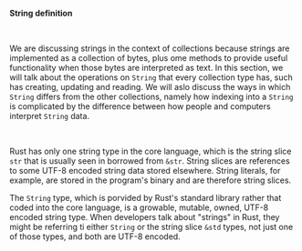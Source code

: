 **String definition**

<br>

We are discussing strings in the context of collections because strings are implemented as a collection of bytes,
plus ome methods to provide useful functionality when those bytes are interpreted as text. In this section,
we will talk about the operations on `String` that every collection type has, such has creating, updating and
reading. We will aslo discuss the ways in which `String` differs from the other collections, namely how indexing
into a `String` is complicated by the difference between how people and computers interpret `String` data.

<br>

Rust has only one string type in the core language, which is the string slice `str` that is usually seen
in borrowed from `&str`. String slices are references to some UTF-8 encoded string data stored elsewhere. String
literals, for example, are stored in the program's binary and are therefore string slices.

The `String` type, which is porvided by Rust's standard library rather that coded into the core language, is a
growable, mutable, owned, UTF-8 encoded string type. When developers talk about "strings" in Rust, they might
be referring ti either `String` or the string slice `&std` types, not just one of those types, and both
are UTF-8 encoded.
